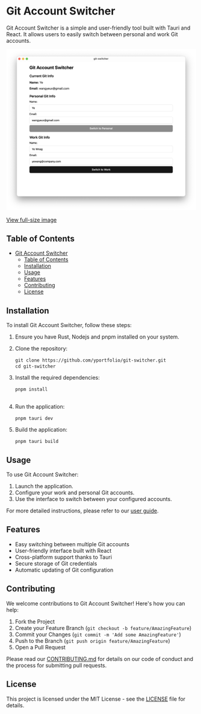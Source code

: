 # Git Account Switcher

Git Account Switcher is a simple and user-friendly tool built with Tauri and React. It allows users to easily switch between personal and work Git accounts.

<img src="assets/preview.png" alt="Git Account Switcher Screenshot" width="600"/>

[View full-size image](assets/preview.png)

## Table of Contents

- [Git Account Switcher](#git-account-switcher)
  - [Table of Contents](#table-of-contents)
  - [Installation](#installation)
  - [Usage](#usage)
  - [Features](#features)
  - [Contributing](#contributing)
  - [License](#license)

## Installation

To install Git Account Switcher, follow these steps:

1. Ensure you have Rust, Nodejs and pnpm installed on your system.
2. Clone the repository:
   ```
   git clone https://github.com/yportfolio/git-switcher.git
   cd git-switcher
   ```
3. Install the required dependencies:
   ```
   pnpm install
 
4. Run the application:
   ```
   pnpm tauri dev
   ```

5. Build the application:
   ```
   pnpm tauri build
   ```

## Usage

To use Git Account Switcher:

1. Launch the application.
2. Configure your work and personal Git accounts.
3. Use the interface to switch between your configured accounts.

For more detailed instructions, please refer to our [user guide](docs/USER_GUIDE.md).

## Features

- Easy switching between multiple Git accounts
- User-friendly interface built with React
- Cross-platform support thanks to Tauri
- Secure storage of Git credentials
- Automatic updating of Git configuration

## Contributing

We welcome contributions to Git Account Switcher! Here's how you can help:

1. Fork the Project
2. Create your Feature Branch (`git checkout -b feature/AmazingFeature`)
3. Commit your Changes (`git commit -m 'Add some AmazingFeature'`)
4. Push to the Branch (`git push origin feature/AmazingFeature`)
5. Open a Pull Request

Please read our [CONTRIBUTING.md](CONTRIBUTING.md) for details on our code of conduct and the process for submitting pull requests.

## License

This project is licensed under the MIT License - see the [LICENSE](LICENSE) file for details.

